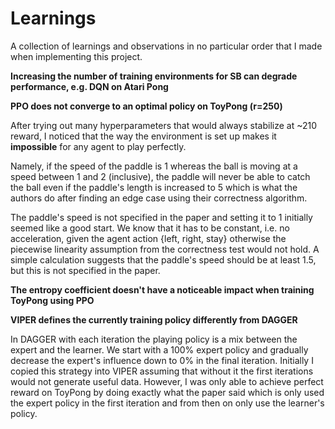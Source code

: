 # Learnings

A collection of learnings and observations in no particular order that I made when implementing this project.

**Increasing the number of training environments for SB can degrade performance, e.g. DQN on Atari Pong**


**PPO does not converge to an optimal policy on ToyPong (r=250)**

After trying out many hyperparameters that would always stabilize at ~210 reward, I noticed that the way the
environment is set up makes it **impossible** for any agent to play perfectly.

Namely, if the speed of the paddle is 1 whereas the ball is moving at a speed between 1 and 2 (inclusive), the paddle
will never be able to catch the ball even if the paddle's length is increased to 5 which is what the authors do after
finding an edge case using their correctness algorithm.

The paddle's speed is not specified in the paper and setting it to 1 initially seemed like a good start.
We know that it has to be constant, i.e. no acceleration, given the agent action {left, right, stay} otherwise the piecewise linearity
assumption from the correctness test would not hold.
A simple calculation suggests that the paddle's speed should be at least 1.5, but this is not specified in the paper.

**The entropy coefficient doesn't have a noticeable impact when training ToyPong using PPO**


**VIPER defines the currently training policy differently from DAGGER**

In DAGGER with each iteration the playing policy is a mix between the expert and the learner. 
We start with a 100% expert policy and gradually decrease the expert's influence down to 0% in the final iteration. 
Initially I copied this strategy into VIPER assuming that without it the first iterations would not generate useful data.
However, I was only able to achieve perfect reward on ToyPong by doing exactly what the paper said which is only used the expert policy in the first iteration and from then on only use the learner's policy.
